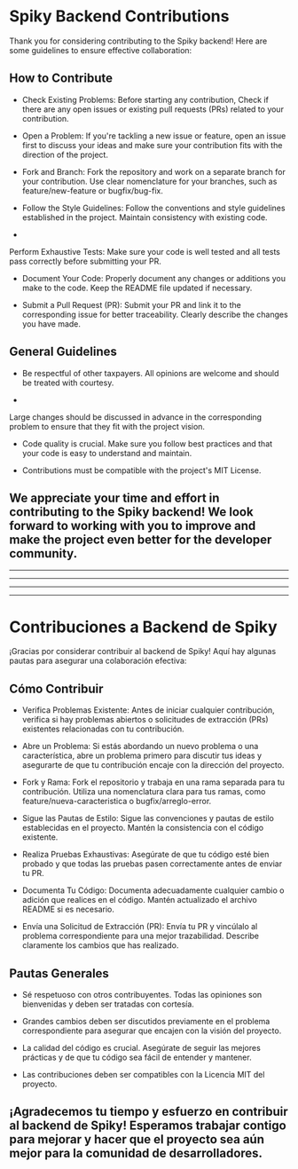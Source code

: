 # Spiky Backend Contributions
Thank you for considering contributing to the Spiky backend! Here are some guidelines to ensure effective collaboration:

## How to Contribute
- Check Existing Problems:
Before starting any contribution,
Check if there are any open issues or existing pull requests (PRs) related to your contribution.

- Open a Problem:
If you're tackling a new issue or feature, open an issue first to discuss your ideas and make sure your contribution fits with the direction of the project.

- Fork and Branch:
Fork the repository and work on a separate branch for your contribution. Use clear nomenclature for your branches, such as feature/new-feature or bugfix/bug-fix.

- Follow the Style Guidelines:
Follow the conventions and style guidelines established in the project. Maintain consistency with existing code.

-
Perform Exhaustive Tests:
Make sure your code is well tested and all tests pass correctly before submitting your PR.

- Document Your Code:
Properly document any changes or additions you make to the code. Keep the README file updated if necessary.

- Submit a Pull Request (PR):
Submit your PR and link it to the corresponding issue for better traceability. Clearly describe the changes you have made.


## General Guidelines
- Be respectful of other taxpayers. All opinions are welcome and should be treated with courtesy.

-
Large changes should be discussed in advance in the corresponding problem to ensure that they fit with the project vision.

- Code quality is crucial. Make sure you follow best practices and that your code is easy to understand and maintain.

- Contributions must be compatible with the project's MIT License.
## **We appreciate your time and effort in contributing to the Spiky backend! We look forward to working with you to improve and make the project even better for the developer community.**

-----------
-----------
-----------
-----------
# Contribuciones a Backend de Spiky
¡Gracias por considerar contribuir al backend de Spiky! Aquí hay algunas pautas para asegurar una colaboración efectiva:

## Cómo Contribuir
- Verifica Problemas Existente:
Antes de iniciar cualquier contribución, verifica si hay problemas abiertos o solicitudes de extracción (PRs) existentes relacionadas con tu contribución.

- Abre un Problema:
Si estás abordando un nuevo problema o una característica, abre un problema primero para discutir tus ideas y asegurarte de que tu contribución encaje con la dirección del proyecto.

- Fork y Rama:
Fork el repositorio y trabaja en una rama separada para tu contribución. Utiliza una nomenclatura clara para tus ramas, como feature/nueva-caracteristica o bugfix/arreglo-error.

- Sigue las Pautas de Estilo:
Sigue las convenciones y pautas de estilo establecidas en el proyecto. Mantén la consistencia con el código existente.

- Realiza Pruebas Exhaustivas:
Asegúrate de que tu código esté bien probado y que todas las pruebas pasen correctamente antes de enviar tu PR.

- Documenta Tu Código:
Documenta adecuadamente cualquier cambio o adición que realices en el código. Mantén actualizado el archivo README si es necesario.

- Envía una Solicitud de Extracción (PR):
Envía tu PR y vincúlalo al problema correspondiente para una mejor trazabilidad. Describe claramente los cambios que has realizado.


## Pautas Generales
- Sé respetuoso con otros contribuyentes. Todas las opiniones son bienvenidas y deben ser tratadas con cortesía.

- Grandes cambios deben ser discutidos previamente en el problema correspondiente para asegurar que encajen con la visión del proyecto.

- La calidad del código es crucial. Asegúrate de seguir las mejores prácticas y de que tu código sea fácil de entender y mantener.

- Las contribuciones deben ser compatibles con la Licencia MIT del proyecto.

## **¡Agradecemos tu tiempo y esfuerzo en contribuir al backend de Spiky! Esperamos trabajar contigo para mejorar y hacer que el proyecto sea aún mejor para la comunidad de desarrolladores.**
